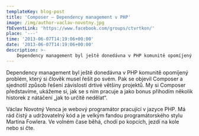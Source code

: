 ```yaml
---
templateKey: blog-post
title: 'Composer – Dependency management v PHP'
image: /img/author-vaclav-novotny.jpg
fbEventLink: 'https://www.facebook.com/groups/ctvrtkon/'
place: '---'
time: '2013-06-07T14:19:06+00:00'
date: '2013-06-07T14:19:06+00:00'
description: >-
    Dependency management byl ještě donedávna v PHP komunitě opomíjený problém, který si člověk musel řešit po svém. Pak se objevil Composer a sjednotil způsob řešení závislostí drtivé většiny...
---
```

Dependency management byl ještě donedávna v PHP komunitě opomíjený problém, který si člověk musel řešit po svém. Pak se objevil Composer a sjednotil způsob řešení závislostí drtivé většiny projektů. My si Composer představíme, ukážeme si, jak se s ním pracuje a jako bonus přihodím několik historek z nátáčení „jak to určitě nedělat“.

Václav Novotný Venca je webový programátor pracující v jazyce PHP. Má rád čistý a udržovatelný kód a je velkým fandou programátorského stylu Martina Fowlera. Ve volném čase běhá, chodí po kopcích, jezdí na kole nebo si čte.